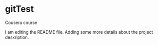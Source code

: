 # gitTest
Cousera course

I am editing the README file. Adding some more details about the project desxription.
